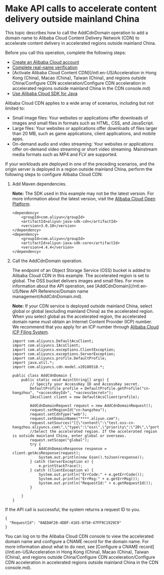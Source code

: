 # Make API calls to accelerate content delivery outside mainland China

This topic describes how to call the AddCdnDomain operation to add a domain name to Alibaba Cloud Content Delivery Network \(CDN\) to accelerate content delivery in accelerated regions outside mainland China.

Before you call this operation, complete the following steps:

-   [Create an Alibaba Cloud account](https://account.alibabacloud.com/register/intl_register.htm)
-   [Complete real-name verification](https://www.alibabacloud.com/help/doc-detail/52595.htm)
-   [Activate Alibaba Cloud Content CDN](/intl.en-US/Acceleration in Hong Kong (China), Macao (China), Taiwan (China), and regions outside China/Configure CDN acceleration/Configure CDN acceleration in accelerated regions outside mainland China in the CDN console.md)
-   [Use Alibaba Cloud SDK for Java](https://www.alibabacloud.com/help/doc-detail/66496.htm)

Alibaba Cloud CDN applies to a wide array of scenarios, including but not limited to:

-   Small image files: Your websites or applications offer downloads of images and small files in formats such as HTML, CSS, and JavaScript.
-   Large files: Your websites or applications offer downloads of files larger than 20 MB, such as game applications, client applications, and mobile apps.
-   On-demand audio and video streaming: Your websites or applications offer on-demand video streaming or short video streaming. Mainstream media formats such as MP4 and FLV are supported.

If your workloads are deployed in one of the preceding scenarios, and the origin server is deployed in a region outside mainland China, perform the following steps to configure Alibaba Cloud CDN:

1.  Add Maven dependencies.

    **Note:** The SDK used in this example may not be the latest version. For more information about the latest version, visit the [Alibaba Cloud Open Platform](https://open.aliyun.com/sdk).

    ```
    <dependency>
        <groupId>com.aliyun</groupId>
        <artifactId>aliyun-java-sdk-cdn</artifactId>
        <version>3.0.10</version>
    </dependency>
    <dependency>
        <groupId>com.aliyun</groupId>
        <artifactId>aliyun-java-sdk-core</artifactId>
        <version>4.4.4</version>
    </dependency>
    ```

2.  Call the AddCdnDomain operation.

    The endpoint of an Object Storage Service \(OSS\) bucket is added to Alibaba Cloud CDN in this example. The accelerated region is set to global. The OSS bucket delivers images and small files. For more information about the API operation, see [AddCdnDomain](/intl.en-US/New API Reference/Domain name management/AddCdnDomain.md).

    **Note:** If your CDN service is deployed outside mainland China, select global or global \(excluding mainland China\) as the accelerated region. When you select global as the accelerated region, the accelerated domain name must obtain an Internet Content Provider \(ICP\) number. We recommend that you apply for an ICP number through [Alibaba Cloud ICP Filing System](https://beian.aliyun.com/order/index.htm).

    ```
    import com.aliyuncs.DefaultAcsClient;
    import com.aliyuncs.IAcsClient;
    import com.aliyuncs.exceptions.ClientException;
    import com.aliyuncs.exceptions.ServerException;
    import com.aliyuncs.profile.DefaultProfile;
    import java.util.*;
    import com.aliyuncs.cdn.model.v20180510.*;
    
    public class AddCdnDomain {
        public static void main(String[] args) {
            // Specify your AccessKey ID and AccessKey secret.
            DefaultProfile profile = DefaultProfile.getProfile("cn-hangzhou", "<accessKeyId>", "<accessSecret>");
            IAcsClient client = new DefaultAcsClient(profile);
    
            AddCdnDomainRequest request = new AddCdnDomainRequest();
            request.setRegionId("cn-hangzhou");
            request.setCdnType("web");
            request.setDomainName("****.aliyun.com");
            request.setSources("[{\"content\":\"test.oss-cn-hangzhou.aliyuncs.com\",\"type\":\"oss\",\"priority\":\"20\",\"port\":80,\"weight\":\"15\"}]");
            //Select the accelerated region. If the accelerated region is outside mainland China, enter global or overseas.
            request.setScope("global");
            try {
                AddCdnDomainResponse response = client.getAcsResponse(request);
                System.out.println(new Gson().toJson(response));
            } catch (ServerException e) {
                e.printStackTrace();
            } catch (ClientException e) {
                System.out.println("ErrCode:" + e.getErrCode());
                System.out.println("ErrMsg:" + e.getErrMsg());
                System.out.println("RequestId:" + e.getRequestId());
            }
    
        }
    }
    ```


If the API call is successful, the system returns a request ID to you.

```
{ 
  "RequestId": "0AEDAF20-4DDF-4165-8750-47FF9C1929C9" 
}
```

You can log on to the Alibaba Cloud CDN console to view the accelerated domain name and configure a CNAME record for the domain name. For more information about what to do next, see [Configure a CNAME record](/intl.en-US/Acceleration in Hong Kong (China), Macao (China), Taiwan (China), and regions outside China/Configure CDN acceleration/Configure CDN acceleration in accelerated regions outside mainland China in the CDN console.md).

